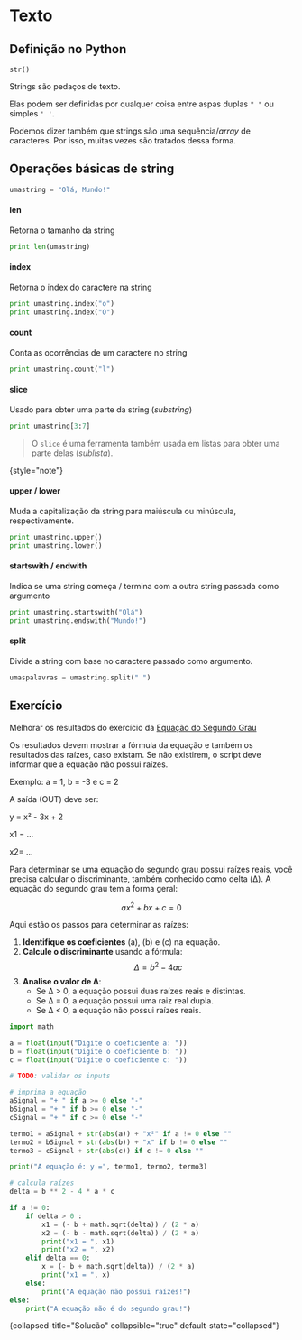 # Texto

## Definição no Python

`str()`

Strings são pedaços de texto. 

Elas podem ser definidas por qualquer coisa entre aspas duplas `" "` ou simples `' '`.

Podemos dizer também que strings são uma sequência/_array_ de caracteres. 
Por isso, muitas vezes são tratados dessa forma.

## Operações básicas de string

```python
umastring = "Olá, Mundo!"
```

#### len

Retorna o tamanho da string



```python
print len(umastring)


```

#### index

Retorna o index do caractere na string

```python
print umastring.index("o")
print umastring.index("O")
```

#### count

Conta as ocorrências de um caractere no string

```python
print umastring.count("l")
```

#### slice

Usado para obter uma parte da string (_substring_)

```python
print umastring[3:7]
```

> O `slice` é uma ferramenta também usada em listas para obter uma parte delas (_sublista_).
> 
{style="note"}

#### upper / lower

Muda a capitalização da string para maiúscula ou minúscula, respectivamente.

```python
print umastring.upper()
print umastring.lower()
```

#### startswith / endwith

Indica se uma string começa / termina com a outra string passada como argumento

```python
print umastring.startswith("Olá")
print umastring.endswith("Mundo!")
```

#### split

Divide a string com base no caractere passado como argumento.

```python
umaspalavras = umastring.split(" ")
```

## Exercício
Melhorar os resultados do exercício da [Equação do Segundo Grau](Número.md#number-exercise)

Os resultados devem mostrar a fórmula da equação e também os resultados das raízes, caso existam.
Se não existirem, o script deve informar que a equação não possui raízes.

Exemplo: a = 1, b = -3 e c = 2

A saída (OUT) deve ser:

y = x² - 3x + 2

x1 = ...

x2= ...

Para determinar se uma equação do segundo grau possui raízes reais, você precisa calcular o discriminante,
também conhecido como delta (Δ). A equação do segundo grau tem a forma geral:

$$ ax^2 + bx + c = 0 $$

Aqui estão os passos para determinar as raízes:

1. **Identifique os coeficientes** (a), (b) e (c) na equação.
2. **Calcule o discriminante** usando a fórmula: $$ Δ = b^2 − 4ac $$
3. **Analise o valor de Δ**:
    *   Se Δ > 0, a equação possui duas raízes reais e distintas.
    *   Se Δ = 0, a equação possui uma raiz real dupla.
    *   Se Δ < 0, a equação não possui raízes reais.

```python
import math

a = float(input("Digite o coeficiente a: "))
b = float(input("Digite o coeficiente b: "))
c = float(input("Digite o coeficiente c: "))

# TODO: validar os inputs

# imprima a equação
aSignal = "+ " if a >= 0 else "-"
bSignal = "+ " if b >= 0 else "-"
cSignal = "+ " if c >= 0 else "-"

termo1 = aSignal + str(abs(a)) + "x²" if a != 0 else ""
termo2 = bSignal + str(abs(b)) + "x" if b != 0 else ""
termo3 = cSignal + str(abs(c)) if c != 0 else ""

print("A equação é: y =", termo1, termo2, termo3)

# calcula raízes
delta = b ** 2 - 4 * a * c

if a != 0:
    if delta > 0 :
        x1 = (- b + math.sqrt(delta)) / (2 * a)
        x2 = (- b - math.sqrt(delta)) / (2 * a)
        print("x1 = ", x1)
        print("x2 = ", x2)
    elif delta == 0:
        x = (- b + math.sqrt(delta)) / (2 * a)
        print("x1 = ", x)
    else:
        print("A equação não possui raízes!")
else:
    print("A equação não é do segundo grau!")
```
{collapsed-title="Solucão" collapsible="true" default-state="collapsed"}